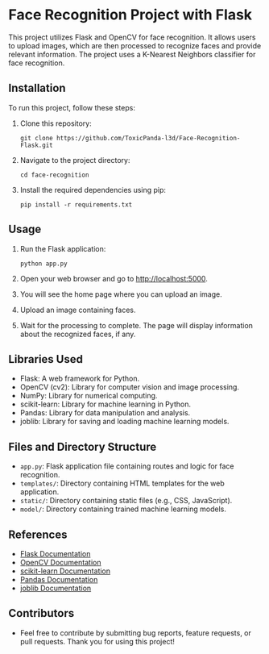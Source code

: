 # Face Recognition Project with Flask

This project utilizes Flask and OpenCV for face recognition. It allows users to upload images, which are then processed to recognize faces and provide relevant information. The project uses a K-Nearest Neighbors classifier for face recognition.

## Installation

To run this project, follow these steps:

1. Clone this repository:

    ```
    git clone https://github.com/ToxicPanda-l3d/Face-Recognition-Flask.git
    ```

2. Navigate to the project directory:

    ```
    cd face-recognition
    ```

3. Install the required dependencies using pip:

    ```
    pip install -r requirements.txt
    ```

## Usage

1. Run the Flask application:

    ```
    python app.py
    ```

2. Open your web browser and go to [http://localhost:5000](http://localhost:5000).

3. You will see the home page where you can upload an image.

4. Upload an image containing faces.

5. Wait for the processing to complete. The page will display information about the recognized faces, if any.

## Libraries Used

- Flask: A web framework for Python.
- OpenCV (cv2): Library for computer vision and image processing.
- NumPy: Library for numerical computing.
- scikit-learn: Library for machine learning in Python.
- Pandas: Library for data manipulation and analysis.
- joblib: Library for saving and loading machine learning models.

## Files and Directory Structure

- `app.py`: Flask application file containing routes and logic for face recognition.
- `templates/`: Directory containing HTML templates for the web application.
- `static/`: Directory containing static files (e.g., CSS, JavaScript).
- `model/`: Directory containing trained machine learning models.

## References

- [Flask Documentation](https://flask.palletsprojects.com/)
- [OpenCV Documentation](https://opencv.org/)
- [scikit-learn Documentation](https://scikit-learn.org/)
- [Pandas Documentation](https://pandas.pydata.org/)
- [joblib Documentation](https://joblib.readthedocs.io/)

## Contributors

- Feel free to contribute by submitting bug reports, feature requests, or pull requests. Thank you for using this project!
